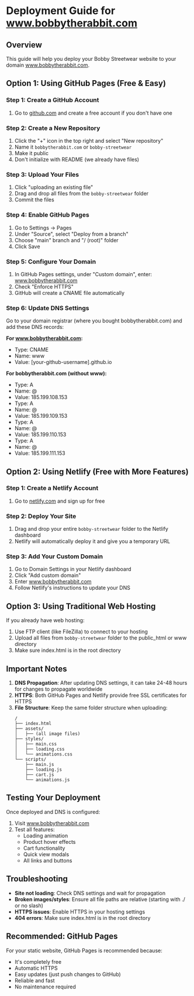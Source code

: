 # Deployment Guide for www.bobbytherabbit.com

## Overview
This guide will help you deploy your Bobby Streetwear website to your domain www.bobbytherabbit.com.

## Option 1: Using GitHub Pages (Free & Easy)

### Step 1: Create a GitHub Account
1. Go to [github.com](https://github.com) and create a free account if you don't have one

### Step 2: Create a New Repository
1. Click the "+" icon in the top right and select "New repository"
2. Name it `bobbytherabbit.com` or `bobby-streetwear`
3. Make it public
4. Don't initialize with README (we already have files)

### Step 3: Upload Your Files
1. Click "uploading an existing file"
2. Drag and drop all files from the `bobby-streetwear` folder
3. Commit the files

### Step 4: Enable GitHub Pages
1. Go to Settings → Pages
2. Under "Source", select "Deploy from a branch"
3. Choose "main" branch and "/ (root)" folder
4. Click Save

### Step 5: Configure Your Domain
1. In GitHub Pages settings, under "Custom domain", enter: www.bobbytherabbit.com
2. Check "Enforce HTTPS"
3. GitHub will create a CNAME file automatically

### Step 6: Update DNS Settings
Go to your domain registrar (where you bought bobbytherabbit.com) and add these DNS records:

**For www.bobbytherabbit.com:**
- Type: CNAME
- Name: www
- Value: [your-github-username].github.io

**For bobbytherabbit.com (without www):**
- Type: A
- Name: @
- Value: 185.199.108.153
- Type: A
- Name: @
- Value: 185.199.109.153
- Type: A
- Name: @
- Value: 185.199.110.153
- Type: A
- Name: @
- Value: 185.199.111.153

## Option 2: Using Netlify (Free with More Features)

### Step 1: Create a Netlify Account
1. Go to [netlify.com](https://netlify.com) and sign up for free

### Step 2: Deploy Your Site
1. Drag and drop your entire `bobby-streetwear` folder to the Netlify dashboard
2. Netlify will automatically deploy it and give you a temporary URL

### Step 3: Add Your Custom Domain
1. Go to Domain Settings in your Netlify dashboard
2. Click "Add custom domain"
3. Enter www.bobbytherabbit.com
4. Follow Netlify's instructions to update your DNS

## Option 3: Using Traditional Web Hosting

If you already have web hosting:

1. Use FTP client (like FileZilla) to connect to your hosting
2. Upload all files from `bobby-streetwear` folder to the public_html or www directory
3. Make sure index.html is in the root directory

## Important Notes

1. **DNS Propagation**: After updating DNS settings, it can take 24-48 hours for changes to propagate worldwide
2. **HTTPS**: Both GitHub Pages and Netlify provide free SSL certificates for HTTPS
3. **File Structure**: Keep the same folder structure when uploading:
   ```
   /
   ├── index.html
   ├── assets/
   │   ├── (all image files)
   ├── styles/
   │   ├── main.css
   │   ├── loading.css
   │   └── animations.css
   └── scripts/
       ├── main.js
       ├── loading.js
       ├── cart.js
       └── animations.js
   ```

## Testing Your Deployment

Once deployed and DNS is configured:
1. Visit www.bobbytherabbit.com
2. Test all features:
   - Loading animation
   - Product hover effects
   - Cart functionality
   - Quick view modals
   - All links and buttons

## Troubleshooting

- **Site not loading**: Check DNS settings and wait for propagation
- **Broken images/styles**: Ensure all file paths are relative (starting with ./ or no slash)
- **HTTPS issues**: Enable HTTPS in your hosting settings
- **404 errors**: Make sure index.html is in the root directory

## Recommended: GitHub Pages
For your static website, GitHub Pages is recommended because:
- It's completely free
- Automatic HTTPS
- Easy updates (just push changes to GitHub)
- Reliable and fast
- No maintenance required